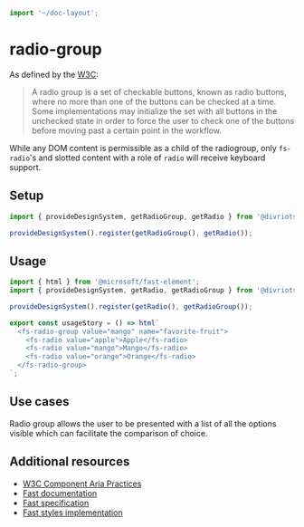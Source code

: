 ```js script
import '~/doc-layout';
```

# radio-group

As defined by the [W3C](https://w3c.github.io/aria-practices/#radiobutton):

> A radio group is a set of checkable buttons, known as radio buttons, where no more than one of the buttons can be checked at a time. Some implementations may initialize the set with all buttons in the unchecked state in order to force the user to check one of the buttons before moving past a certain point in the workflow.

While any DOM content is permissible as a child of the radiogroup, only `fs-radio`'s and slotted content with a role of `radio` will receive keyboard support.

## Setup

```ts
import { provideDesignSystem, getRadioGroup, getRadio } from '@divriots/starter-furious';

provideDesignSystem().register(getRadioGroup(), getRadio());
```

## Usage

```js preview-story
import { html } from '@microsoft/fast-element';
import { provideDesignSystem, getRadio, getRadioGroup } from '@divriots/starter-furious';

provideDesignSystem().register(getRadio(), getRadioGroup());

export const usageStory = () => html`
  <fs-radio-group value="mango" name="favorite-fruit">
    <fs-radio value="apple">Apple</fs-radio>
    <fs-radio value="mango">Mango</fs-radio>
    <fs-radio value="orange">Orange</fs-radio>
  </fs-radio-group>
`;
```

## Use cases

Radio group allows the user to be presented with a list of all the options visible which can facilitate the comparison of choice.

## Additional resources

- [W3C Component Aria Practices](https://www.w3.org/TR/wai-aria/#radiogroup)
- [Fast documentation](https://github.com/microsoft/fast/blob/master/packages/web-components/fast-foundation/src/radio-group/README.md)
- [Fast specification](https://github.com/microsoft/fast/blob/master/packages/web-components/fast-foundation/src/radio-group/radio-group.spec.md)
- [Fast styles implementation](https://github.com/microsoft/fast/blob/master/packages/web-components/fast-components/src/radio-group/radio-group.styles.ts)
